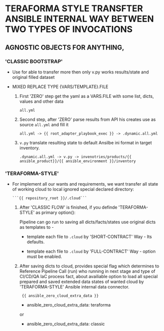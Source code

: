 # TERAFORMA STYLE TRANSFTER ANSIBLE INTERNAL WAY BETWEEN TWO TYPES OF INVOCATIONS 

## AGNOSTIC OBJECTS FOR ANYTHING, 

### 'CLASSIC BOOTSTRAP'

  * Use for able to transfer more then only v.py works results/state and original filled dataset

  * MIXED REPLACE TYPE {VARS/TEMPLATE}.FILE

    1. First 'ZERO' step get the yaml as a VARS.FILE with some list, dicts, values and other data 

        ```all.yml```

    2. Second step, after 'ZERO' parse results from API his creates use as source ```all.yml``` and fill it

        ```all.yml -> {{ root_adapter_playbook_exec }} -> .dynamic.all.yml```

    3. ```v.py``` translate resulting state to default Ansilbe ini format in target inventory.

        ```.dynamic.all.yml -> v.py -> invenotries/products/{{ ansible_product}}/{{ ansible_environment }}/inventory```

### 'TERAFORMA-STYLE'

  * For implement all our wants and requirements, we want transfer all state of working cloud to local ignored special declared directory:

        ```{{ repository_root }}/.cloud```

    1. After 'CLASSIC FLOW' is finished, if you definde 'TERAFORMA-STYLE' as primary option():
        
        Pipeline can go run to saving all dicts/facts/states use original dicts as templates to -
        
        - template each file to ```.cloud``` by 'SHORT-CONTRACT' Way - Its defaults.

        - template each file to ```.cloud``` by 'FULL-CONTRACT' Way - option must be enabled.


    2. After saving dicts to cloud, provides special flag which determines to Reference Pipeline Call (run) who running in next stage and type of CI/CD/QA IaC process fact, about availiable option to load all special prepared and saved extended data states of wanted cloud by 'TERAFORMA-STYLE' Ansible internal data connector.

        ``` {{ ansible_zero_cloud_extra_data }}```

          - ansible_zero_cloud_extra_data: teraforma

         or

          - ansible_zero_cloud_extra_data: classic